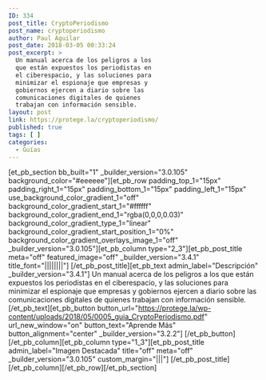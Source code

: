 ```yaml
---
ID: 334
post_title: CryptoPeriodismo
post_name: cryptoperiodismo
author: Paul Aguilar
post_date: 2018-03-05 00:33:24
post_excerpt: >
  Un manual acerca de los peligros a los
  que están expuestos los periodistas en
  el ciberespacio, y las soluciones para
  minimizar el espionaje que empresas y
  gobiernos ejercen a diario sobre las
  comunicaciones digitales de quienes
  trabajan con información sensible.
layout: post
link: https://protege.la/cryptoperiodismo/
published: true
tags: [ ]
categories:
  - Guías
---
```

[et_pb_section bb_built="1" \_builder\_version="3.0.105" background_color="#eeeeee"][et_pb_row padding_top_1="15px" padding_right_1="15px" padding_bottom_1="15px" padding_left_1="15px" use_background_color_gradient_1="off" background_color_gradient_start_1="#ffffff" background_color_gradient_end_1="rgba(0,0,0,0.03)" background_color_gradient_type_1="linear" background_color_gradient_start_position_1="0%" background_color_gradient_overlays_image_1="off" \_builder\_version="3.0.105"][et_pb_column type="2_3"][et_pb_post_title meta="off" featured_image="off" \_builder\_version="3.4.1" title_font="||||||||"] [/et_pb_post_title][et_pb_text admin_label="Descripción" \_builder\_version="3.4.1"] Un manual acerca de los peligros a los que están expuestos los periodistas en el ciberespacio, y las soluciones para minimizar el espionaje que empresas y gobiernos ejercen a diario sobre las comunicaciones digitales de quienes trabajan con información sensible. [/et_pb_text][et_pb_button button_url="https://protege.la/wp-content/uploads/2018/05/0005_guia_CryptoPeriodismo.pdf" url_new_window="on" button_text="Aprende Más" button_alignment="center" \_builder\_version="3.2.2"] [/et_pb_button][/et_pb_column][et_pb_column type="1_3"][et_pb_post_title admin_label="Imagen Destacada" title="off" meta="off" \_builder\_version="3.0.105" custom_margin="|||"] [/et_pb_post_title][/et_pb_column][/et_pb_row][/et_pb_section]